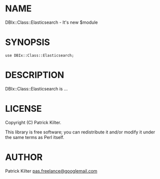 # NAME

DBIx::Class::Elasticsearch - It's new $module

# SYNOPSIS

    use DBIx::Class::Elasticsearch;

# DESCRIPTION

DBIx::Class::Elasticsearch is ...

# LICENSE

Copyright (C) Patrick Kilter.

This library is free software; you can redistribute it and/or modify
it under the same terms as Perl itself.

# AUTHOR

Patrick Kilter <pas.freelance@googlemail.com>
